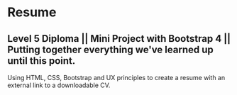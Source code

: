 # Resume

## Level 5 Diploma || Mini Project with Bootstrap 4 || Putting together everything we've learned up until this point.

Using HTML, CSS, Bootstrap and UX principles to create a resume with an external link to a downloadable CV.
